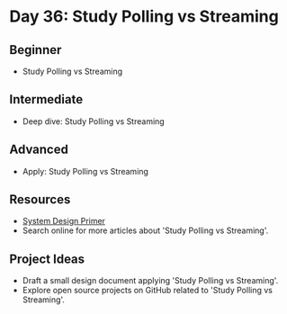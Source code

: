 # Day 36: Study Polling vs Streaming

## Beginner
- Study Polling vs Streaming

## Intermediate
- Deep dive: Study Polling vs Streaming

## Advanced
- Apply: Study Polling vs Streaming

## Resources
- [System Design Primer](https://github.com/donnemartin/system-design-primer/search?q=Study+Polling+vs+Streaming)
- Search online for more articles about 'Study Polling vs Streaming'.

## Project Ideas
- Draft a small design document applying 'Study Polling vs Streaming'.
- Explore open source projects on GitHub related to 'Study Polling vs Streaming'.
